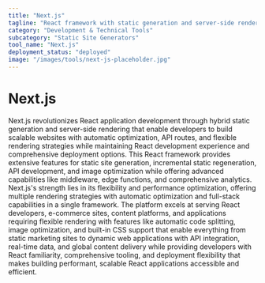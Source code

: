 ```yaml
---
title: "Next.js"
tagline: "React framework with static generation and server-side rendering"
category: "Development & Technical Tools"
subcategory: "Static Site Generators"
tool_name: "Next.js"
deployment_status: "deployed"
image: "/images/tools/next-js-placeholder.jpg"
---
```


# Next.js

Next.js revolutionizes React application development through hybrid static generation and server-side rendering that enable developers to build scalable websites with automatic optimization, API routes, and flexible rendering strategies while maintaining React development experience and comprehensive deployment options. This React framework provides extensive features for static site generation, incremental static regeneration, API development, and image optimization while offering advanced capabilities like middleware, edge functions, and comprehensive analytics. Next.js's strength lies in its flexibility and performance optimization, offering multiple rendering strategies with automatic optimization and full-stack capabilities in a single framework. The platform excels at serving React developers, e-commerce sites, content platforms, and applications requiring flexible rendering with features like automatic code splitting, image optimization, and built-in CSS support that enable everything from static marketing sites to dynamic web applications with API integration, real-time data, and global content delivery while providing developers with React familiarity, comprehensive tooling, and deployment flexibility that makes building performant, scalable React applications accessible and efficient.